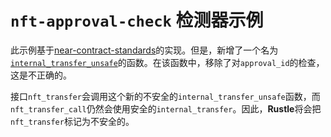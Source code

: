 
# `nft-approval-check` 检测器示例

此示例基于[near-contract-standards](https://github.com/near/near-sdk-rs/blob/63ba6ecc9439ec1c319c1094d581653698229473/near-contract-standards/src/non_fungible_token/core/core_impl.rs)的实现。但是，新增了一个名为[`internal_transfer_unsafe`](src/lib.rs#L256)的函数。在该函数中，移除了对`approval_id`的检查，这是不正确的。

接口`nft_transfer`会调用这个新的不安全的`internal_transfer_unsafe`函数，而`nft_transfer_call`仍然会使用安全的`internal_transfer`。因此，**Rustle**将会把`nft_transfer`标记为不安全的。
